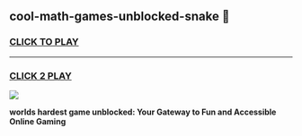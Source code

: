 
## cool-math-games-unblocked-snake 👋
<h3>
<a href="https://premium.freeplayer.one?title=cool-math-games-unblocked-snake&ref=14F">CLICK TO PLAY</a></h3>
<hr>

<h3>
<a href="https://premium.freeplayer.one?title=cool-math-games-unblocked-snake&ref=14F">CLICK 2 PLAY</a>
  
</h3>

<a href="https://premium.freeplayer.one?title=cool-math-games-unblocked-snake&ref=12F/"><img src="https://clearcache.store/games.png"></a>


**worlds hardest game unblocked: Your Gateway to Fun and Accessible Online Gaming**
